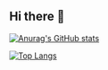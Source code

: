## Hi there 👋


[![Anurag's GitHub stats](https://github-readme-stats.vercel.app/api?username=marjunstudio)](https://github.com/anuraghazra/github-readme-stats)

[![Top Langs](https://github-readme-stats.vercel.app/api/top-langs/?username=marjunstudio&layout=donut)](https://github.com/anuraghazra/github-readme-stats)

<!--
**marjunstudio/marjunstudio** is a ✨ _special_ ✨ repository because its `README.md` (this file) appears on your GitHub profile.

Here are some ideas to get you started:

- 🔭 I’m currently working on ...
- 🌱 I’m currently learning ...
- 👯 I’m looking to collaborate on ...
- 🤔 I’m looking for help with ...
- 💬 Ask me about ...
- 📫 How to reach me: ...
- 😄 Pronouns: ...
- ⚡ Fun fact: ...
-->
